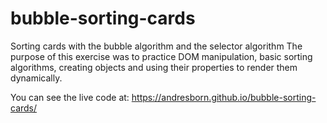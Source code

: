 # bubble-sorting-cards

Sorting cards with the bubble algorithm and the selector algorithm
The purpose of this exercise was to practice DOM manipulation, basic sorting algorithms, creating objects and using their properties to render them dynamically.

You can see the live code at: https://andresborn.github.io/bubble-sorting-cards/
